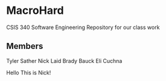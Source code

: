 # MacroHard
CSIS 340 Software Engineering 
Repository for our class work

Members
------------
Tyler Sather 
Nick Laid
Brady Bauck
Eli Cuchna

Hello This is Nick!


